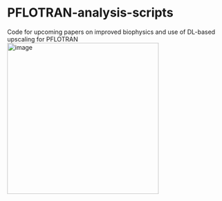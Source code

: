 # PFLOTRAN-analysis-scripts
 Code for upcoming papers on improved biophysics and use of DL-based upscaling for PFLOTRAN
<img width="350" alt="image" src="https://github.com/mberghouse/PFLOTRAN-analysis-scripts/assets/55556564/c2b04416-a644-4ba5-b0ca-9f3622b5d272">

